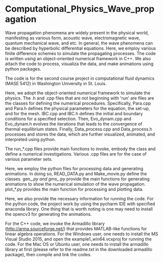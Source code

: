 # Computational_Physics_Wave_propagation
Wave propagation phenomena are widely present in the physical world, manifesting as various form, acoustic wave, electromagnetic wave, quantum mechanical wave, and etc. In general, the wave phenomena can be described by hyperbolic differential equations. Here, we employ various finite difference schemes to simulate the propagating processes. The code is written using an object-oriented numerical framework in C++. We also attach the code to process, visualiza the data, and make animations using python packages.

The code is for the second course project in computational fluid dynamics (MASE 5412) in Washington University in St. Louis.

Here, we adopt the object-oriented numerical framework to simulate the physics. The .h and .cpp files that are not beginning with 'run' are files are the classes for defining the numerical procedures. Specifically, Para.cpp and Para.h defines the physical parameters for the equation, the set-up, and for the mesh. IBC.cpp and IBC.h defines the initial and boundary conditions for a specified selection. Then, Evo_dynam.cpp and Evo_dynam.h evolves the iterations that leads to the convergence of thermal equilibrium states. Finally, Data_process.cpp and Data_process.h processes and stores the data, which are further visualized, animated, and interpreted using python.

The run_*.cpp files provide main functions to invoke, embody the class and define a numerical investigations. Various .cpp files are for the case of various parameter sets.

Here, we employ the python files for processing data and generating animations. In doing so, READ_DATA.py and Make_movie.py define the classes. gen_*.py and gms_*.py provide the main functions for generating animations to show the numerical simulation of the wave propagation. plot_*.py provides the main function for processing and plotting data.


Here, we also provide the necessary information for running the code. 
For the python code, the project work by using the pycharm IDE with specified anaconda library. One thing that is worth noting is one may need to install the opencv3 for generating the animations.

For the C++ code, we invoke the Armadillo library (http://arma.sourceforge.net/) that provides MATLAB-like functions for linear algebra operations. For the Windows user, one needs to install the MS Visual Studio 2015, and open the example1_win64.vcxproj for running the code. For the Mac OS or Ubuntu user, one needs to install the armadillo library at first (please refer to the readme.txt in the downloaded armadillo package), then compile and link the codes.
